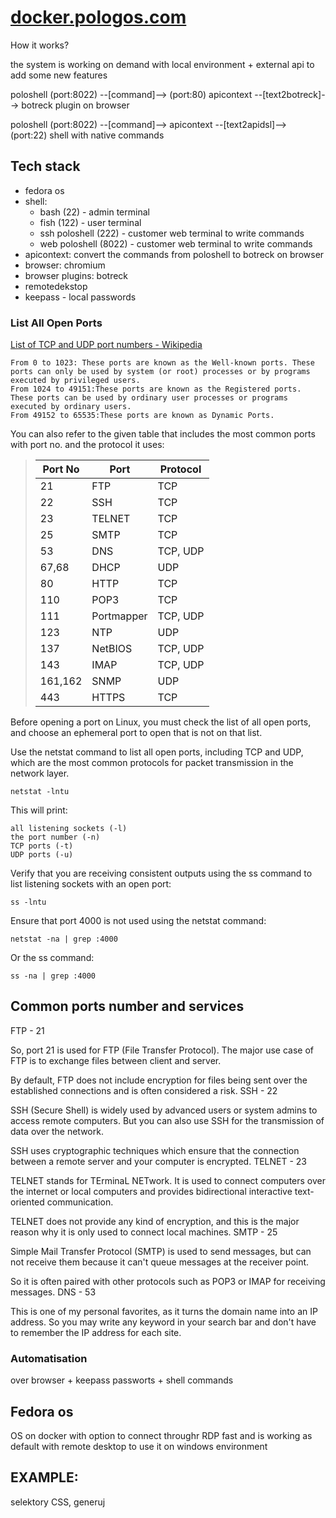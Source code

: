 # [docker.pologos.com](http://docker.pologos.com)

How it works?

the system is working on demand with local environment + external api to add some new features

poloshell (port:8022) --[command]--> (port:80) apicontext --[text2botreck]--> botreck plugin on browser

poloshell (port:8022) --[command]--> apicontext --[text2apidsl]--> (port:22) shell with native commands



## Tech stack

+ fedora os 
+ shell:
  + bash (22) - admin terminal
  + fish (122) - user terminal
  + ssh poloshell (222) - customer web terminal to write commands
  + web poloshell (8022) - customer web terminal to write commands
+ apicontext: convert the commands from poloshell to botreck on browser
+ browser: chromium 
+ browser plugins: botreck 
+ remotedekstop
+ keepass - local passwords


### List All Open Ports

[List of TCP and UDP port numbers - Wikipedia](https://en.wikipedia.org/wiki/List_of_TCP_and_UDP_port_numbers)

    From 0 to 1023: These ports are known as the Well-known ports. These ports can only be used by system (or root) processes or by programs executed by privileged users.
    From 1024 to 49151:These ports are known as the Registered ports. These ports can be used by ordinary user processes or programs executed by ordinary users.
    From 49152 to 65535:These ports are known as Dynamic Ports.
    
You can also refer to the given table that includes the most common ports with port no. and the protocol it uses:
 
> | Port No | Port | Protocol |
> | --- | --- | --- |
> | 21 | FTP | TCP |
> | 22 | SSH | TCP |
> | 23 | TELNET | TCP |
> | 25 | SMTP | TCP |
> | 53 | DNS | TCP, UDP |
> | 67,68 | DHCP | UDP |
> | 80 | HTTP | TCP |
> | 110 | POP3 | TCP |
> | 111 | Portmapper | TCP, UDP |
> | 123 | NTP | UDP |
> | 137 | NetBIOS | TCP, UDP |
> | 143 | IMAP | TCP, UDP |
> | 161,162 | SNMP | UDP |
> | 443 | HTTPS | TCP |



Before opening a port on Linux, you must check the list of all open ports, and choose an ephemeral port to open that is not on that list.

Use the netstat command to list all open ports, including TCP and UDP, which are the most common protocols for packet transmission in the network layer.

    netstat -lntu

This will print:

    all listening sockets (-l)
    the port number (-n)
    TCP ports (-t)
    UDP ports (-u)


Verify that you are receiving consistent outputs using the ss command to list listening sockets with an open port:

    ss -lntu



Ensure that port 4000 is not used using the netstat command:

    netstat -na | grep :4000

Or the ss command:

    ss -na | grep :4000



## Common ports number and services

FTP - 21

So, port 21 is used for FTP (File Transfer Protocol). The major use case of FTP is to exchange files between client and server.

By default, FTP does not include encryption for files being sent over the established connections and is often considered a risk.
SSH - 22

SSH (Secure Shell) is widely used by advanced users or system admins to access remote computers. But you can also use SSH for the transmission of data over the network.

SSH uses cryptographic techniques which ensure that the connection between a remote server and your computer is encrypted.
TELNET - 23

TELNET stands for TErminaL NETwork. It is used to connect computers over the internet or local computers and provides bidirectional interactive text-oriented communication.

TELNET does not provide any kind of encryption, and this is the major reason why it is only used to connect local machines.
SMTP - 25

Simple Mail Transfer Protocol (SMTP) is used to send messages, but can not receive them because it can't queue messages at the receiver point.

So it is often paired with other protocols such as POP3 or IMAP for receiving messages.
DNS - 53

This is one of my personal favorites, as it turns the domain name into an IP address. So you may write any keyword in your search bar and don't have to remember the IP address for each site.


### Automatisation

over browser + keepass passworts + shell commands


## Fedora os

OS on docker with option to connect throughr RDP
fast and is working as default with remote desktop to use it on windows environment


## EXAMPLE:

selektory CSS, generuj 


